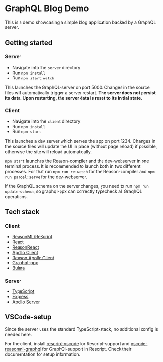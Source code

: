 # GraphQL Blog Demo

This is a demo showcasing a simple blog application backed by a GraphQL server.

## Getting started

### Server

- Navigate into the `server` directory
- Run `npm install`
- Run `npm start:watch`

This launches the GraphQL-server on port 5000.
Changes in the source files will automatically trigger a server restart.
**The server does not persist its data.
Upon restarting, the server data is reset to its initial state.**

### Client

- Navigate into the `client` directory
- Run `npm install`
- Run `npm start`

This launches a dev server which serves the app on port 1234.
Changes in the source files will update the UI in place (without page reload) if possible, otherwise the site will reload automatically.

`npm start` launches the Reason-compiler and the dev-webserver in one terminal process.
It is recommended to launch both in two different processes. For that run `npm run re:watch` for the Reason-compiler and `npm run parcel:serve` for the dev-webserver.

If the GraphQL schema on the server changes, you need to run `npm run update-schema`, so graphql-ppx can correctly typecheck all GraqhQL operations.

## Tech stack

### Client

- [ReasonML/ReScript](https://rescript-lang.org/)
- [React](https://reactjs.org)
- [ReasonReact](https://reasonml.github.io/reason-react/)
- [Apollo Client](https://www.apollographql.com/docs/react/)
- [Reason Apollo Client](https://github.com/reasonml-community/reason-apollo-client)
- [Graphql-ppx](https://graphql-ppx.com/)
- [Bulma](https://bulma.io/)

### Server

- [TypeScript](https://www.typescriptlang.org/)
- [Express](https://expressjs.com/).
- [Apollo Server](https://www.apollographql.com/docs/apollo-server/)

## VSCode-setup

Since the server uses the standard TypeScript-stack, no additional config is needed here.

For the client, install [rescript-vscode](https://marketplace.visualstudio.com/items?itemName=chenglou92.rescript-vscode) for Rescript-support and [vscode-reasonml-graphql](https://marketplace.visualstudio.com/items?itemName=GabrielNordeborn.vscode-reasonml-graphql) for GraphQl-support in Rescript. Check their documentation for setup information.
